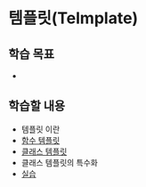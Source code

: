 #  템플릿(Telmplate)

## 학습 목표

* 

## 학습할 내용

* 템플릿 이란 
* [함수 템플릿](./functionTemplate.md) 
* [클래스 템플릿](./classTemplate.md)
* 클래스 템플릿의 특수화 
* [실습](./Problem.md)

